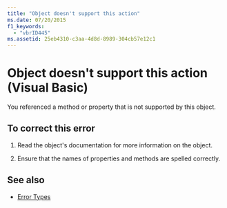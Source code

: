 ```yaml
---
title: "Object doesn't support this action"
ms.date: 07/20/2015
f1_keywords: 
  - "vbrID445"
ms.assetid: 25eb4310-c3aa-4d8d-8989-304cb57e12c1
---
```

# Object doesn't support this action (Visual Basic)
You referenced a method or property that is not supported by this object.  
  
## To correct this error  
  
1. Read the object's documentation for more information on the object.  
  
2. Ensure that the names of properties and methods are spelled correctly.  
  
## See also

- [Error Types](../programming-guide/language-features/error-types.md)
